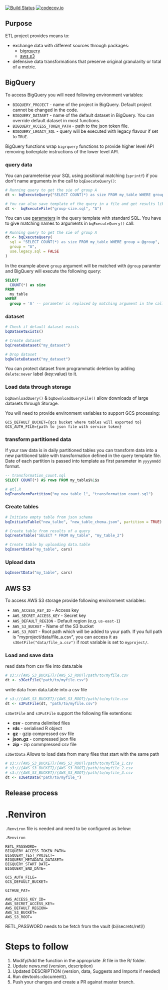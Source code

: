 [![Build Status](https://travis-ci.org/madedotcom/retl.svg?branch=master)](https://travis-ci.org/madedotcom/retl)
[![codecov.io](https://codecov.io/github/madedotcom/retl/coverage.svg?branch=master)](https://codecov.io/github/madedotcom/retl?branch=master)

## Purpose ##

ETL project provides means to:

- exchange data with different sources through packages: 
    * [bigrquery](https://github.com/r-dbi/bigrquery)
    * [aws.s3](https://github.com/cloudyr/aws.s3)
- defensive data transformations that preserve original granularity or total of a metric.

## BigQuery ##

To access BigQuery you will need following environment variables:

- `BIGQUERY_PROJECT` - name of the project in BigQuery. Default project cannot be changed in the code.
- `BIGQUERY_DATASET` - name of the default dataset in BigQuery. You can override default dataset in most functions.
- `BIGQUERY_ACCESS_TOKEN_PATH` - path to the json token file.
- `BIGQUERY_LEGACY_SQL` - query will be executed with legacy flavour if set to `TRUE`.

BigQuery functions wrap `bigrquery` functions to provide higher level API removing boilerplate instructions of the lower level API.

### query data

You can parameterise your SQL using positional matching (`sprintf`) if you don't name arguments in the call to `bqExecuteQuery()`:

```R
# Running query to get the sie of group A
dt <- bqExecuteQuery("SELECT COUNT(*) as size FROM my_table WHERE group = `%1$s`", "A")

# You can also save template of the query in a file and get results like this
dt <-  bqExecuteFile("group-size.sql", "A")
```

You can use [parameters](https://cloud.google.com/bigquery/docs/parameterized-queries) in the query template with standard SQL. You have to give matching names to arguments in `bqExecuteQuery()` call:

```R
# Running query to get the sie of group A
dt <- bqExecuteQuery(
  sql = "SELECT COUNT(*) as size FROM my_table WHERE group = @group", 
  group = "A",
  use.legacy.sql = FALSE
)
```

In the example above `group` argument will be matched with `@group` paramter and BigQuery will execute 
the following query:

```SQL
SELECT 
  COUNT(*) as size 
FROM 
  my_table
WHERE 
  group = 'A' -- parameter is replaced by matching argument in the call
```

### dataset

```R
# Check if default dataset exists
bqDatasetExists()

# Create dataset
bqCreateDataset("my_dataset")

# Drop dataset
bqDeleteDataset("my_dataset")
```

You can protect dataset from programmatic deletion by adding `delete:never` label (key:value) to it.

### Load data through storage

`bqDownloadQuery()` & `bqDownloadQueryFile()` allow downloads of large datasets through Storage.

You will need to provide environment variables to support GCS processing:

```
GCS_DEFAULT_BUCKET={gcs bucket where tables will exported to}
GCS_AUTH_FILE={path to json file with service token}
```

### transform partitioned data

If your raw data is in daily partitioned tables you can transform
data into a new partitioned table with transformation defined in the
query template file. Date of each partition is passed into template as
first parameter in `yyyymmdd` format.

```sql
-- transformation_count.sql
SELECT COUNT(*) AS rows FROM my_table$%1$s
```

```R
# etl.R
bqTransformPartition("my_new_table_1", "transformation_count.sql")
```

### Create tables

```R
# Initiate empty table from json schema
bqInitiateTable("new_talbe", "new_table_chema.json", partition = TRUE)

# Create table from results of a query
bqCreateTable("SELECT * FROM my_table", "my_table_2")

# Create table by uploading data.table
bqInsertData("my_table", cars)
```

### Upload data

```R
bqInsertData("my_table", cars)
```

## AWS S3 ##

To access AWS S3 storage provide following environment variables:

- `AWS_ACCESS_KEY_ID` - Access key
- `AWS_SECRET_ACCESS_KEY` - Secret key
- `AWS_DEFAULT_REGION` - Default region (e.g. `us-east-1`)
- `AWS_S3_BUCKET` - Name of the S3 bucket
- `AWS_S3_ROOT` - Root path which will be added to your path. If you full path is "myproject/data/file_a.csv", you can access it as `s3GetFile("data/file_a.csv")` if root variable is set to `myproject/`.


### Load and save data

read data from csv file into data.table
```R
# s3://{AWS_S3_BUCKET}/{AWS_S3_ROOT}/path/to/myfile.csv
dt <- s3GetFile("path/to/myfile.csv")
```

write data from data.table into a csv file
```R
# s3://{AWS_S3_BUCKET}/{AWS_S3_ROOT}/path/to/myfile.csv
dt <- s3PutFile(dt, "path/to/myfile.csv")
```

`s3GetFile` and `s3PutFile` support the following file extentions:

* **csv** - comma delimited files
* **rds** - serialised R object
* **gz** - gzip compressed csv file
* **json.gz** - compressed json file
* **zip** - zip commpressed csv file


`s3GetData` Allows to load data from many files that start with the same path

```R
# s3://{AWS_S3_BUCKET}/{AWS_S3_ROOT}/path/to/myfile_1.csv
# s3://{AWS_S3_BUCKET}/{AWS_S3_ROOT}/path/to/myfile_2.csv 
# s3://{AWS_S3_BUCKET}/{AWS_S3_ROOT}/path/to/myfile_3.csv
dt <- s3GetData("path/to/myfile_")
```

## Release process ##

# .Renviron #

`.Renviron` file is needed and need to be configured as below:

```
.Renviron

RETL_PASSWORD=
BIGQUERY_ACCESS_TOKEN_PATH=
BIGQUERY_TEST_PROJECT=
BIGQUERY_METADATA_DATASET=
BIGQUERY_START_DATE=
BIGQUERY_END_DATE=

GCS_AUTH_FILE=
GCS_DEFAULT_BUCKET=

GITHUB_PAT=

AWS_ACCESS_KEY_ID=
AWS_SECRET_ACCESS_KEY=
AWS_DEFAULT_REGION=
AWS_S3_BUCKET=
AWS_S3_ROOT=
```

RETL_PASSWORD needs to be fetch from the vault (bi/secrets/retl/)

# Steps to follow #

1. Modify/Add the function in the appropriate .R file in the R/ folder. 
2. Update news.md (version, description)
3. Updated DESCRIPTION (version, data, Suggests and Imports if needed)
4. Run devtools::document().
5. Push your changes and create a PR against master branch. 
